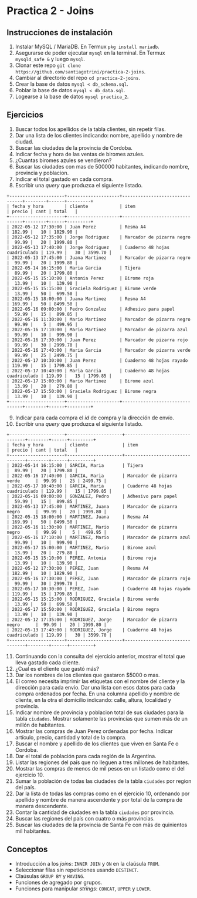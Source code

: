 # Practica 2 - Joins

## Instrucciones de instalación

1. Instalar MySQL / MariaDB. En Termux `pkg install mariadb`.
2. Asegurarse de poder ejecutar `mysql` en la terminal. En Termux `mysqld_safe &` y luego `mysql`.
3. Clonar este repo `git clone https://github.com/santiagotrini/practica-2-joins`.
4. Cambiar al directorio del repo `cd practica-2-joins`.
5. Crear la base de datos `mysql < db_schema.sql`.
6. Poblar la base de datos `mysql < db_data.sql`.
7. Logearse a la base de datos `mysql practica_2`.

## Ejercicios

1. Buscar todos los apellidos de la tabla clientes, sin repetir filas.
2. Dar una lista de los clientes indicando: nombre, apellido y nombre de ciudad.
3. Buscar las ciudades de la provincia de Cordoba.
4. Indicar fecha y hora de las ventas de biromes azules.
5. ¿Cuantas biromes azules se vendieron?
6. Buscar las ciudades con mas de 500000 habitantes, indicando nombre, provincia y poblacion.
7. Indicar el total gastado en cada compra.
8. Escribir una *query* que produzca el siguiente listado.

```
+---------------------+--------------------+--------------------------------+--------+------+---------+
| fecha y hora        | cliente            | item                           | precio | cant | total   |
+---------------------+--------------------+--------------------------------+--------+------+---------+
| 2022-05-12 17:30:00 | Juan Perez         | Resma A4                       | 182.99 |   10 | 1829.90 |
| 2022-05-12 17:35:00 | Jorge Rodriguez    | Marcador de pizarra negro      |  99.99 |   20 | 1999.80 |
| 2022-05-13 17:40:00 | Jorge Rodriguez    | Cuaderno 48 hojas cuadriculado | 119.99 |   30 | 3599.70 |
| 2022-05-13 17:45:00 | Juana Martinez     | Marcador de pizarra negro      |  99.99 |   20 | 1999.80 |
| 2022-05-14 16:15:00 | Maria Garcia       | Tijera                         |  89.99 |   20 | 1799.80 |
| 2022-05-15 15:10:00 | Antonia Perez      | Birome roja                    |  13.99 |   10 |  139.90 |
| 2022-05-15 15:15:00 | Graciela Rodriguez | Birome verde                   |  13.99 |   50 |  699.50 |
| 2022-05-15 18:00:00 | Juana Martinez     | Resma A4                       | 169.99 |   50 | 8499.50 |
| 2022-05-16 09:00:00 | Pedro Gonzalez     | Adhesivo para papel            |  59.99 |   15 |  899.85 |
| 2022-05-16 11:30:00 | Mario Martinez     | Marcador de pizarra negro      |  99.99 |    5 |  499.95 |
| 2022-05-16 17:10:00 | Mario Martinez     | Marcador de pizarra azul       |  99.99 |   10 |  999.90 |
| 2022-05-16 17:30:00 | Juan Perez         | Marcador de pizarra rojo       |  99.99 |   30 | 2999.70 |
| 2022-05-16 17:40:00 | Maria Garcia       | Marcador de pizarra verde      |  99.99 |   25 | 2499.75 |
| 2022-05-17 10:30:00 | Juan Perez         | Cuaderno 48 hojas rayado       | 119.99 |   15 | 1799.85 |
| 2022-05-17 10:40:00 | Maria Garcia       | Cuaderno 48 hojas cuadriculado | 119.99 |   15 | 1799.85 |
| 2022-05-17 15:00:00 | Mario Martinez     | Birome azul                    |  13.99 |   20 |  279.80 |
| 2022-05-17 15:50:00 | Graciela Rodriguez | Birome negra                   |  13.99 |   10 |  139.90 |
+---------------------+--------------------+--------------------------------+--------+------+---------+
```

9. Indicar para cada compra el *id* de compra y la dirección de envío.
10. Escribir una *query* que produzca el siguiente listado.

```
+---------------------+---------------------+--------------------------------+--------+------+---------+
| fecha y hora        | cliente             | item                           | precio | cant | total   |
+---------------------+---------------------+--------------------------------+--------+------+---------+
| 2022-05-14 16:15:00 | GARCIA, Maria       | Tijera                         |  89.99 |   20 | 1799.80 |
| 2022-05-16 17:40:00 | GARCIA, Maria       | Marcador de pizarra verde      |  99.99 |   25 | 2499.75 |
| 2022-05-17 10:40:00 | GARCIA, Maria       | Cuaderno 48 hojas cuadriculado | 119.99 |   15 | 1799.85 |
| 2022-05-16 09:00:00 | GONZALEZ, Pedro     | Adhesivo para papel            |  59.99 |   15 |  899.85 |
| 2022-05-13 17:45:00 | MARTINEZ, Juana     | Marcador de pizarra negro      |  99.99 |   20 | 1999.80 |
| 2022-05-15 18:00:00 | MARTINEZ, Juana     | Resma A4                       | 169.99 |   50 | 8499.50 |
| 2022-05-16 11:30:00 | MARTINEZ, Mario     | Marcador de pizarra negro      |  99.99 |    5 |  499.95 |
| 2022-05-16 17:10:00 | MARTINEZ, Mario     | Marcador de pizarra azul       |  99.99 |   10 |  999.90 |
| 2022-05-17 15:00:00 | MARTINEZ, Mario     | Birome azul                    |  13.99 |   20 |  279.80 |
| 2022-05-15 15:10:00 | PEREZ, Antonia      | Birome roja                    |  13.99 |   10 |  139.90 |
| 2022-05-12 17:30:00 | PEREZ, Juan         | Resma A4                       | 182.99 |   10 | 1829.90 |
| 2022-05-16 17:30:00 | PEREZ, Juan         | Marcador de pizarra rojo       |  99.99 |   30 | 2999.70 |
| 2022-05-17 10:30:00 | PEREZ, Juan         | Cuaderno 48 hojas rayado       | 119.99 |   15 | 1799.85 |
| 2022-05-15 15:15:00 | RODRIGUEZ, Graciela | Birome verde                   |  13.99 |   50 |  699.50 |
| 2022-05-17 15:50:00 | RODRIGUEZ, Graciela | Birome negra                   |  13.99 |   10 |  139.90 |
| 2022-05-12 17:35:00 | RODRIGUEZ, Jorge    | Marcador de pizarra negro      |  99.99 |   20 | 1999.80 |
| 2022-05-13 17:40:00 | RODRIGUEZ, Jorge    | Cuaderno 48 hojas cuadriculado | 119.99 |   30 | 3599.70 |
+---------------------+---------------------+--------------------------------+--------+------+---------+
```

11. Continuando con la consulta del ejercicio anterior, mostrar el total que lleva gastado cada cliente.
12. ¿Cual es el cliente que gastó más?
13. Dar los nombres de los clientes que gastaron $5000 o mas.
14. El correo necesita imprimir las etiquetas con el nombre del cliente y la dirección para cada envío. Dar una lista con esos datos para cada compra ordenados por fecha. En una columna apellido y nombre de cliente, en la otra el domicilio indicando: calle, altura, localidad y provincia.
15. Indicar nombre de provincia y poblacion total de sus ciudades para la tabla `ciudades`. Mostrar solamente las provincias que sumen más de un millón de habitantes.
16. Mostrar las compras de Juan Perez ordenadas por fecha. Indicar artículo, precio, cantidad y total de la compra.
17. Buscar el nombre y apellido de los clientes que viven en Santa Fe o Cordoba.
18. Dar el total de población para cada región de la Argentina.
19. Listar las regiones del país que no lleguen a tres millones de habitantes.
20. Mostrar las compras de menos de mil pesos en un listado como el del ejercicio 10.
21. Sumar la población de todas las ciudades de la tabla `ciudades` por region del país.
22. Dar la lista de todas las compras como en el ejercicio 10, ordenando por apellido y nombre de manera ascendente y por total de la compra de manera descendente.
23. Contar la cantidad de ciudades en la tabla `ciudades` por provincia.
24. Buscar las regiones del país con cuatro o más provincias.
25. Buscar las ciudades de la provincia de Santa Fe con más de quinientos mil habitantes.

## Conceptos

- Introducción a los *joins*: `INNER JOIN` y `ON` en la claúsula `FROM`.
- Seleccionar filas sin repeticiones usando `DISTINCT`.
- Claúsulas `GROUP BY` y `HAVING`.
- Funciones de agregado por grupos.
- Funciones para manipular *strings*: `CONCAT`, `UPPER` y `LOWER`.
